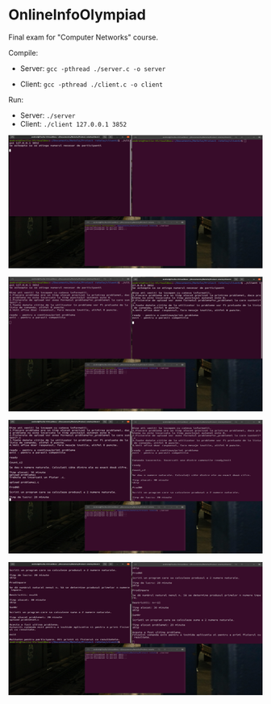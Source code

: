 # OnlineInfoOlympiad
Final exam for "Computer Networks" course.

Compile:
* Server: ```gcc -pthread ./server.c -o server```

* Client: ```gcc -pthread ./client.c -o client```

Run:
* Server: ```./server```
* Client: ```./client 127.0.0.1 3852```


![ ](screenshots/start.PNG)

![ ](screenshots/info.PNG)

![ ](screenshots/after-some-commands.PNG)

![ ](screenshots/end.PNG)
